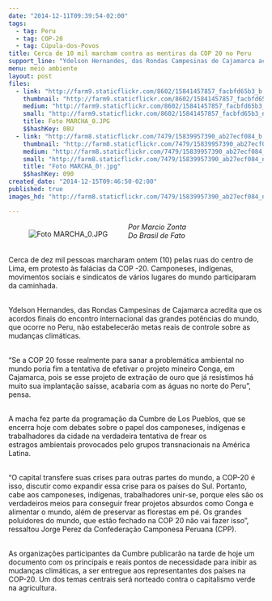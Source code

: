 ```yaml
---
date: "2014-12-11T09:39:54-02:00"
tags:
  - tag: Peru
  - tag: COP-20
  - tag: Cúpula-dos-Povos
title: Cerca de 10 mil marcham contra as mentiras da COP 20 no Peru
support_line: "Ydelson Hernandes, das Rondas Campesinas de Cajamarca acredita que os acordos finais do encontro das grandes potências do mundo não estabelecerão metas reais."
menu: meio ambiente
layout: post
files:
  - link: "http://farm9.staticflickr.com/8602/15841457857_facbfd65b3_b.jpg"
    thumbnail: "http://farm9.staticflickr.com/8602/15841457857_facbfd65b3_t.jpg"
    medium: "http://farm9.staticflickr.com/8602/15841457857_facbfd65b3_z.jpg"
    small: "http://farm9.staticflickr.com/8602/15841457857_facbfd65b3_n.jpg"
    title: Foto MARCHA_0.JPG
    $$hashKey: 08U
  - link: "http://farm8.staticflickr.com/7479/15839957390_ab27ecf084_b.jpg"
    thumbnail: "http://farm8.staticflickr.com/7479/15839957390_ab27ecf084_t.jpg"
    medium: "http://farm8.staticflickr.com/7479/15839957390_ab27ecf084_z.jpg"
    small: "http://farm8.staticflickr.com/7479/15839957390_ab27ecf084_n.jpg"
    title: "Foto MARCHA_0!.jpg"
    $$hashKey: 090
created_date: "2014-12-15T09:46:50-02:00"
published: true
images_hd: "http://farm8.staticflickr.com/7479/15839957390_ab27ecf084_n.jpg"

---
```

<figure class="image" style="float:left"><img alt="Foto MARCHA_0.JPG" src="http://farm9.staticflickr.com/8602/15841457857_facbfd65b3_b.jpg" />
<figcaption></figcaption>
</figure>

<p><em>Por Marcio Zonta<br />
Do Brasil de Fato</em></p>

<p><br />
Cerca de dez mil pessoas marcharam ontem (10) pelas ruas do centro de Lima, em protesto &agrave;s fal&aacute;cias da COP -20. Camponeses, ind&iacute;genas, movimentos sociais e sindicatos de v&aacute;rios lugares do mundo participaram da caminhada.</p>

<p><br />
Ydelson Hernandes, das Rondas Campesinas de Cajamarca acredita que os acordos finais do encontro internacional das grandes pot&ecirc;ncias do mundo, que ocorre no Peru, n&atilde;o estabelecer&atilde;o metas reais de controle sobre as mudan&ccedil;as clim&aacute;ticas.</p>

<p><br />
&ldquo;Se a COP 20 fosse realmente para sanar a problem&aacute;tica ambiental no mundo poria fim a tentativa de efetivar o projeto mineiro Conga, em Cajamarca, pois se esse projeto de extra&ccedil;&atilde;o de ouro que j&aacute; resistimos&nbsp;h&aacute; muito sua implanta&ccedil;&atilde;o sa&iacute;sse, acabaria com as &aacute;guas no norte do Peru&rdquo;, pensa.</p>

<p><br />
A macha fez parte da programa&ccedil;&atilde;o da Cumbre de Los Pueblos, que se encerra hoje com debates sobre o papel dos camponeses, ind&iacute;genas e trabalhadores da cidade na verdadeira tentativa de frear os estragos&nbsp;ambientais provocados pelo grupos transnacionais na Am&eacute;rica Latina.</p>

<p><br />
&ldquo;O capital transfere suas crises para outras partes do mundo, a COP-20 &eacute; isso, discutir como expandir essa crise para os pa&iacute;ses do Sul. Portanto, cabe aos camponeses, ind&iacute;genas, trabalhadores unir-se, porque eles s&atilde;o os verdadeiros meios para conseguir frear projetos absurdos como Conga e alimentar o mundo, al&eacute;m de preservar as florestas em p&eacute;. Os grandes poluidores do mundo, que est&atilde;o fechado na COP 20 n&atilde;o vai fazer isso&rdquo;, ressaltou Jorge Perez da Confedera&ccedil;&atilde;o Camponesa Peruana (CPP).</p>

<p><br />
As organiza&ccedil;&otilde;es participantes da Cumbre publicar&atilde;o na tarde de hoje um documento com os principais e reais pontos de necessidade para inibir as mudan&ccedil;as clim&aacute;ticas, a ser entregue aos representantes dos pa&iacute;ses na COP-20. Um dos temas centrais ser&aacute; norteado contra o capitalismo verde na agricultura.</p>
